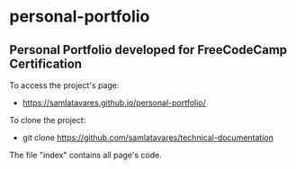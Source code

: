 # personal-portfolio
## Personal Portfolio developed for FreeCodeCamp Certification

To access the project's page:
- https://samlatavares.github.io/personal-portfolio/

To clone the project:
- git clone https://github.com/samlatavares/technical-documentation

The file "index" contains all page's code.
